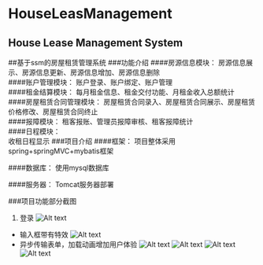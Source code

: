 HouseLeasManagement
==
House Lease Management System
--
##基于ssm的房屋租赁管理系统
###功能介绍
####房源信息模块： 
房源信息展示、房源信息更新、房源信息增加、房源信息删除    
####账户管理模块： 
账户登录、账户绑定、账户管理   
####租金结算模块： 
每月租金信息、租金交付功能、月租金收入总额统计  
####房屋租赁合同管理模块： 
房屋租赁合同录入、房屋租赁合同展示、房屋租赁价格修改、房屋租赁合同终止  
####报障模块： 
租客报账、管理员报障审核、租客报障统计   
####日程模块：  
收租日程显示
###项目介绍
####框架：
项目整体采用spring+springMVC+mybatis框架

####数据库：
使用mysql数据库

####服务器：
Tomcat服务器部署


###项目功能部分截图
1. 登录
![Alt text](https://github.com/pmsmall/houseLeaseManagement/tree/master/img/1.png)
* 输入框带有特效
![Alt text](https://github.com/pmsmall/houseLeaseManagement/tree/master/img/2.png)
* 异步传输表单，加载动画增加用户体验
![Alt text](https://github.com/pmsmall/houseLeaseManagement/tree/master/img/3.png)
![Alt text](https://github.com/pmsmall/houseLeaseManagement/tree/master/img/4.png)
![Alt text](https://github.com/pmsmall/houseLeaseManagement/tree/master/img/5.png)
![Alt text](https://github.com/pmsmall/houseLeaseManagement/tree/master/img/6.png)


